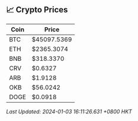 ## 📈 Crypto Prices

| Coin | Price |
| ---- | ----- |
| BTC | $45097.5369 |
| ETH | $2365.3074 |
| BNB | $318.3370 |
| CRV | $0.6327 |
| ARB | $1.9128 |
| OKB | $56.0242 |
| DOGE | $0.0918 |

_Last Updated: 2024-01-03 16:11:26.631 +0800 HKT_